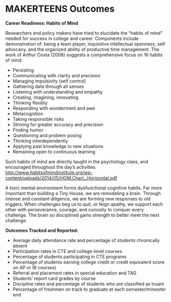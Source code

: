 # MAKERTEENS Outcomes #

**Career Readiness: Habits of Mind**

Researchers and policy makers have tried to elucidate the “habits of mind” needed for success in college and career. Components include demonstration of: being a team player, inquisitive intellectual openness, self advocacy, and the organized ability of productive time management. The work of Arthur Costa (2008) suggests a comprehensive focus on 16 habits of mind:

* Persisting
* Communicating with clarity and precision
* Managing impulsivity (self control)
* Gathering data through all senses
* Listening with understanding and empathy
* Creating, imagining, innovating
* Thinking flexibly
* Responding with wonderment and awe
* Metacognition
* Taking responsible risks
* Striving for greater accuracy and precision
* Finding humor
* Questioning and problem posing
* Thinking interdependently
* Applying past knowledge to new situations
* Remaining open to continuous learning

Such habits of mind are directly taught in the psychology class, and encouraged throughout the day’s activities.
http://www.habitsofmindinstitute.org/wp-content/uploads/2014/05/HOM.Chart_.Horizontal.pdf

A toxic mental environment forms dysfunctional cognitive habits. Far more important than building a Tiny House, we are remodeling a brain. Through intense and constant diligence, we are forming new responses to old triggers. When challenges beg us to quit, or feign apathy, we support each other with perseverance, courage, and curiosity to conquer every challenge. The brain so disciplined gains strength to better meet the next challenge. 

**Outcomes Tracked and Reported:**

* Average daily attendance rate and percentage of students chronically absent 
* Participation rates in CTE and college-level courses 
* Percentage of students participating in CTE programs 
* Percentage of students earning college credit or credit equivalent score on AP or IB courses) 
* Referral and placement rates in special education and TAG 
* Students’ report card grades by course 
* Discipline rates and percentage of students who are classified as truant 
* Percentage of freshmen on track to graduate at each semester/trimester end  
